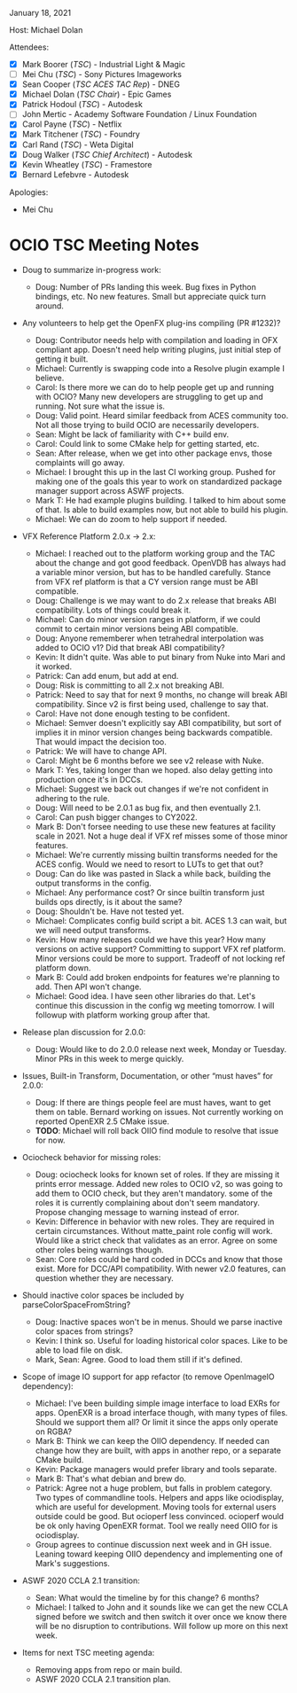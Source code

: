 <!-- SPDX-License-Identifier: CC-BY-4.0 -->
<!-- Copyright Contributors to the OpenColorIO Project. -->

January 18, 2021

Host: Michael Dolan

Attendees:
  * [X] Mark Boorer (_TSC_) - Industrial Light & Magic
  * [ ] Mei Chu (_TSC_) - Sony Pictures Imageworks
  * [X] Sean Cooper (_TSC ACES TAC Rep_) - DNEG
  * [X] Michael Dolan (_TSC Chair_) - Epic Games
  * [X] Patrick Hodoul (_TSC_) - Autodesk
  * [ ] John Mertic - Academy Software Foundation / Linux Foundation
  * [X] Carol Payne (_TSC_) - Netflix
  * [X] Mark Titchener (_TSC_) - Foundry
  * [X] Carl Rand (_TSC_) - Weta Digital
  * [X] Doug Walker (_TSC Chief Architect_) - Autodesk
  * [X] Kevin Wheatley (_TSC_) - Framestore
  * [X] Bernard Lefebvre - Autodesk

Apologies:
  * Mei Chu

# **OCIO TSC Meeting Notes**

* Doug to summarize in-progress work:
    - Doug: Number of PRs landing this week. Bug fixes in Python bindings, etc. 
      No new features. Small but appreciate quick turn around.

* Any volunteers to help get the OpenFX plug-ins compiling (PR #1232)?
    - Doug: Contributor needs help with compilation and loading in OFX 
      compliant app. Doesn't need help writing plugins, just initial step of 
      getting it built.
    - Michael: Currently is swapping code into a Resolve plugin example I 
      believe.
    - Carol: Is there more we can do to help people get up and running with 
      OCIO? Many new developers are struggling to get up and running. Not sure 
      what the issue is.
    - Doug: Valid point. Heard similar feedback from ACES community too. Not 
      all those trying to build OCIO are necessarily developers.
    - Sean: Might be lack of familiarity with C++ build env.
    - Carol: Could link to some CMake help for getting started, etc.
    - Sean: After release, when we get into other package envs, those 
      complaints will go away.
    - Michael: I brought this up in the last CI working group. Pushed for 
      making one of the goals this year to work on standardized package manager 
      support across ASWF projects.
    - Mark T: He had example plugins building. I talked to him about some of 
      that. Is able to build examples now, but not able to build his plugin.
    - Michael: We can do zoom to help support if needed.

* VFX Reference Platform 2.0.x -> 2.x:
    - Michael: I reached out to the platform working group and the TAC about 
      the change and got good feedback. OpenVDB has always had a variable minor 
      version, but has to be handled carefully. Stance from VFX ref platform is
      that a CY version range must be ABI compatible.
    - Doug: Challenge is we may want to do 2.x release that breaks ABI 
      compatibility. Lots of things could break it.
    - Michael: Can do minor version ranges in platform, if we could commit to 
      certain minor versions being ABI compatible.
    - Doug: Anyone rememberer when tetrahedral interpolation was added to 
      OCIO v1? Did that break ABI compatibility?
    - Kevin: It didn't quite. Was able to put binary from Nuke into Mari and 
      it worked.
    - Patrick: Can add enum, but add at end.
    - Doug: Risk is committing to all 2.x not breaking ABI.
    - Patrick: Need to say that for next 9 months, no change will break ABI 
      compatibility. Since v2 is first being used, challenge to say that.
    - Carol: Have not done enough testing to be confident.
    - Michael: Semver doesn't explicitly say ABI compatibility, but sort of 
      implies it in minor version changes being backwards compatible. That 
      would impact the decision too.
    - Patrick: We will have to change API.
    - Carol: Might be 6 months before we see v2 release with Nuke.
    - Mark T: Yes, taking longer than we hoped. also delay getting into 
      production once it's in DCCs.
    - Michael: Suggest we back out changes if we're not confident in adhering 
      to the rule.
    - Doug: Will need to be 2.0.1 as bug fix, and then eventually 2.1.
    - Carol: Can push bigger changes to CY2022.
    - Mark B: Don't forsee needing to use these new features at facility scale 
      in 2021. Not a huge deal if VFX ref misses some of those minor features.
    - Michael: We're currently missing builtin transforms needed for the ACES 
      config. Would we need to resort to LUTs to get that out?
    - Doug: Can do like was pasted in Slack a while back, building the output 
      transforms in the config.
    - Michael: Any performance cost? Or since builtin transform just builds ops 
      directly, is it about the same?
    - Doug: Shouldn't be. Have not tested yet.
    - Michael: Complicates config build script a bit. ACES 1.3 can wait, but we 
      will need output transforms.
    - Kevin: How many releases could we have this year? How many versions on 
      active support? Committing to support VFX ref platform. Minor versions 
      could be more to support. Tradeoff of not locking ref platform down.
    - Mark B: Could add broken endpoints for features we're planning to add. 
      Then API won't change.
    - Michael: Good idea. I have seen other libraries do that. Let's continue 
      this discussion in the config wg meeting tomorrow. I will followup with 
      platform working group after that.

* Release plan discussion for 2.0.0:
    - Doug: Would like to do 2.0.0 release next week, Monday or Tuesday. Minor 
      PRs in this week to merge quickly.

* Issues, Built-in Transform, Documentation, or other “must haves” for 2.0.0:
    - Doug: If there are things people feel are must haves, want to get them on 
      table. Bernard working on issues. Not currently working on reported 
      OpenEXR 2.5 CMake issue. 
    - **TODO**: Michael will roll back OIIO find module to resolve that 
      issue for now.

* Ociocheck behavior for missing roles:
    - Doug: ociocheck looks for known set of roles. If they are missing it 
      prints error message. Added new roles to OCIO v2, so was going to add 
      them to OCIO check, but they aren't mandatory. some of the roles it is 
      currently complaining about don't seem mandatory. Propose changing 
      message to warning instead of error.
    - Kevin: Difference in behavior with new roles. They are required in 
      certain circumstances. Without matte_paint role config will work. Would 
      like a strict check that validates as an error. Agree on some other roles 
      being warnings though.
    - Sean: Core roles could be hard coded in DCCs and know that those exist. 
      More for DCC/API compatibility. With newer v2.0 features, can question 
      whether they are necessary.

* Should inactive color spaces be included by parseColorSpaceFromString?
    - Doug: Inactive spaces won't be in menus. Should we parse inactive color 
      spaces from strings?
    - Kevin: I think so. Useful for loading historical color spaces. Like to be 
      able to load file on disk.
    - Mark, Sean: Agree. Good to load them still if it's defined.

* Scope of image IO support for app refactor (to remove OpenImageIO dependency):
    - Michael: I've been building simple image interface to load EXRs for apps. 
      OpenEXR is a broad interface though, with many types of files. Should we 
      support them all? Or limit it since the apps only operate on RGBA?
    - Mark B: Think we can keep the OIIO dependency. If needed can change how 
      they are built, with apps in another repo, or a separate CMake build.
    - Kevin: Package managers would prefer library and tools separate.
    - Mark B: That's what debian and brew do. 
    - Patrick: Agree not a huge problem, but falls in problem category. Two 
      types of commandline tools. Helpers and apps like ociodisplay, which are 
      useful for development. Moving tools for external users outside could be 
      good. But ocioperf less convinced. ocioperf would be ok only having 
      OpenEXR format. Tool we really need OIIO for is ociodisplay.
    - Group agrees to continue discussion next week and in GH issue. Leaning 
      toward keeping OIIO dependency and implementing one of Mark's 
      suggestions.

* ASWF 2020 CCLA 2.1 transition:
    - Sean: What would the timeline by for this change? 6 months?
    - Michael: I talked to John and it sounds like we can get the new CCLA 
      signed before we switch and then switch it over once we know there will
      be no disruption to contributions. Will follow up more on this next week.

* Items for next TSC meeting agenda:
    - Removing apps from repo or main build.
    - ASWF 2020 CCLA 2.1 transition plan.
